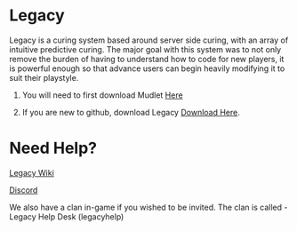 # Legacy

Legacy is a curing system based around server side curing, with an array of intuitive predictive curing. The major goal with this system was to not only remove the burden of having to understand how to code for new players, it is powerful enough so that advance users can begin heavily modifying it to suit their playstyle.



1. You will need to first download Mudlet <a href="https://www.mudlet.org/download/"> Here </a>

2. If you are new to github, download Legacy <a href="https://github.com/Legacy-System/Legacy/archive/refs/heads/main.zip"> Download Here</a>.



# Need Help?


<a href="https://github.com/Legacy-System/Legacy/wiki">Legacy Wiki</a>

<a href="https://discord.gg/Vx9CpmTy">Discord</a>

We also have a clan in-game if you wished to be invited. The clan is called - Legacy Help Desk (legacyhelp)
